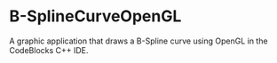 # B-SplineCurveOpenGL
A graphic application that draws a B-Spline curve using OpenGL in the CodeBlocks C++ IDE.

